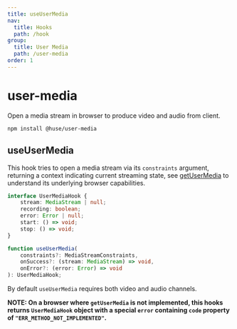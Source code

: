```yaml
---
title: useUserMedia
nav:
  title: Hooks
  path: /hook
group:
  title: User Media
  path: /user-media
order: 1
---
```


# user-media

Open a media stream in browser to produce video and audio from client.

```shell
npm install @huse/user-media
```

## useUserMedia

This hook tries to open a media stream via its `constraints` argument, returning a context indicating current streaming state, see [getUserMedia](https://developer.mozilla.org/en-US/docs/Web/API/MediaDevices/getUserMedia) to understand its underlying browser capabilities.

```typescript
interface UserMediaHook {
    stream: MediaStream | null;
    recording: boolean;
    error: Error | null;
    start: () => void;
    stop: () => void;
}

function useUserMedia(
    constraints?: MediaStreamConstraints,
    onSuccess?: (stream: MediaStream) => void,
    onError?: (error: Error) => void
): UserMediaHook;
```

By default `useUserMedia` requires both video and audio channels.

**NOTE: On a browser where `getUserMedia` is not implemented, this hooks returns `UserMediaHook` object with a special `error` containing `code` property of `"ERR_METHOD_NOT_IMPLEMENTED"`.**

<code src='./demo/useUserMedia.tsx'>
